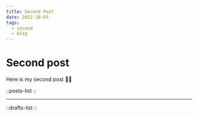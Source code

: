 ```yaml
---
title: Second Post
date: 2022-10-03
tags:
  - second
  - blog
---
```


# Second post

Here is my second post :astronaut:

::posts-list
::

---

::drafts-list
::
